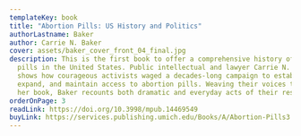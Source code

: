 ```yaml
---
templateKey: book
title: "Abortion Pills: US History and Politics"
authorLastname: Baker
author: Carrie N. Baker
cover: assets/baker_cover_front_04_final.jpg
description: This is the first book to offer a comprehensive history of abortion
  pills in the United States. Public intellectual and lawyer Carrie N. Baker
  shows how courageous activists waged a decades-long campaign to establish,
  expand, and maintain access to abortion pills. Weaving their voices throughout
  her book, Baker recounts both dramatic and everyday acts of their resistance.
orderOnPage: 3
readLink: https://doi.org/10.3998/mpub.14469549
buyLink: https://services.publishing.umich.edu/Books/A/Abortion-Pills3
---
```

